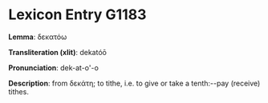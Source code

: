 # Lexicon Entry G1183

**Lemma**: δεκατόω

**Transliteration (xlit)**: dekatóō

**Pronunciation**: dek-at-o'-o

**Description**:
from δεκάτη; to tithe, i.e. to give or take a tenth:--pay (receive) tithes.
